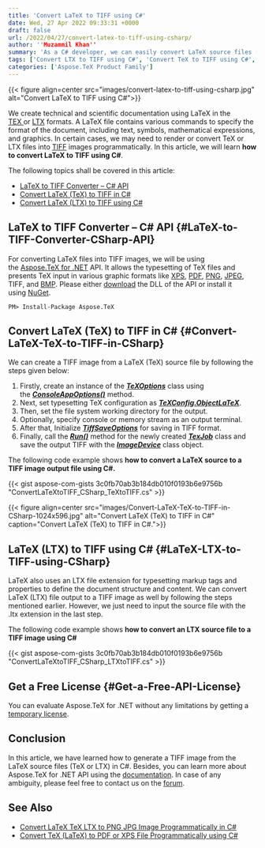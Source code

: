 ```yaml
---
title: 'Convert LaTeX to TIFF using C#'
date: Wed, 27 Apr 2022 09:33:31 +0000
draft: false
url: /2022/04/27/convert-latex-to-tiff-using-csharp/
author: ''Muzammil Khan''
summary: 'As a C# developer, we can easily convert LaTeX source files (TeX or LTX) to TIFF images programmatically. In this article, you will learn **how to convert LaTeX to TIFF using C#**.'
tags: ['Convert LTX to TIFF using C#', 'Convert TeX to TIFF using C#', 'LTX to TIFF C#', 'LaTeX to TIFF', 'LaTeX to TIFF C#', 'TeX to TIFF C#']
categories: ['Aspose.TeX Product Family']
---
```




{{< figure align=center src="images/convert-latex-to-tiff-using-csharp.jpg" alt="Convert LaTeX to TIFF using C#">}}


We create technical and scientific documentation using LaTeX in the [TEX ][1]or [LTX][2] formats. A LaTeX file contains various commands to specify the format of the document, including text, symbols, mathematical expressions, and graphics. In certain cases, we may need to render or convert TeX or LTX files into [TIFF][3] images programmatically. In this article, we will learn **how to convert LaTeX to TIFF using C#**.

The following topics shall be covered in this article:

*   [LaTeX to TIFF Converter – C# API][4]
*   [Convert LaTeX (TeX) to TIFF in C#][5]
*   [Convert LaTeX (LTX) to TIFF using C#][6]

## LaTeX to TIFF Converter – C# API {#LaTeX-to-TIFF-Converter-CSharp-API}

For converting LaTeX files into TIFF images, we will be using the [Aspose.TeX for .NET][7] API. It allows the typesetting of TeX files and presents TeX input in various graphic formats like [XPS][8], [PDF][9], [PNG][10], [JPEG][11], TIFF, and [BMP][12]. Please either [download][13] the DLL of the API or install it using [NuGet][14]. 

```
PM> Install-Package Aspose.TeX
```

## Convert LaTeX (TeX) to TIFF in C# {#Convert-LaTeX-TeX-to-TIFF-in-CSharp}

We can create a TIFF image from a LaTeX (TeX) source file by following the steps given below:

1.  Firstly, create an instance of the [_**TeXOptions**_][15] class using the **_[ConsoleAppOptions()][16]_** method.
2.  Next, set typesetting TeX configuration as **_[TeXConfig.ObjectLaTeX][17]_**.
3.  Then, set the file system working directory for the output.
4.  Optionally, specify console or memory stream as an output terminal.
5.  After that, Initialize **_[TiffSaveOptions][18]_** for saving in TIFF format.
6.  Finally, call the **_[Run()][19]_** method for the newly created **_[TexJob][20]_** class and save the output TIFF with the **_[ImageDevice][21]_** class object.

The following code example shows **how to convert a LaTeX source to a TIFF image output file using C#.**

{{< gist aspose-com-gists 3c0fb70ab3b184db010f0193b6e9756b "ConvertLaTeXtoTIFF_CSharp_TeXtoTIFF.cs" >}}



{{< figure align=center src="images/Convert-LaTeX-TeX-to-TIFF-in-CSharp-1024x596.jpg" alt="Convert LaTeX (TeX) to TIFF in C#" caption="Convert LaTeX (TeX) to TIFF in C#.">}}


## LaTeX (LTX) to TIFF using C# {#LaTeX-LTX-to-TIFF-using-CSharp}

LaTeX also uses an LTX file extension for typesetting markup tags and properties to define the document structure and content. We can convert LaTeX (LTX) file output to a TIFF image as well by following the steps mentioned earlier. However, we just need to input the source file with the .ltx extension in the last step.

The following code example shows ****how to convert an LTX source file to a TIFF image using C#****

{{< gist aspose-com-gists 3c0fb70ab3b184db010f0193b6e9756b "ConvertLaTeXtoTIFF_CSharp_LTXtoTIFF.cs" >}}

## Get a Free License {#Get-a-Free-API-License}

You can evaluate Aspose.TeX for .NET without any limitations by getting a [temporary license][22].

## Conclusion

In this article, we have learned how to generate a TIFF image from the LaTeX source files (TeX or LTX) in C#. Besides, you can learn more about Aspose.TeX for .NET API using the [documentation][23]. In case of any ambiguity, please feel free to contact us on the [forum][24].

## See Also

*   [Convert LaTeX TeX LTX to PNG JPG Image Programmatically in C#][25]
*   [Convert TeX (LaTeX) to PDF or XPS File Programmatically using C#][26]




[1]: https://docs.fileformat.com/page-description-language/tex/
[2]: https://docs.fileformat.com/word-processing/ltx/
[3]: https://docs.fileformat.com/image/tiff/
[4]: #LaTeX-to-TIFF-Converter-CSharp-API
[5]: #Convert-LaTeX-TeX-to-TIFF-in-CSharp
[6]: #LaTeX-LTX-to-TIFF-using-CSharp
[7]: https://products.aspose.com/tex/net
[8]: https://docs.fileformat.com/page-description-language/xps/
[9]: https://docs.fileformat.com/pdf/
[10]: https://docs.fileformat.com/image/png/
[11]: https://docs.fileformat.com/image/jpeg/
[12]: https://docs.fileformat.com/image/bmp/
[13]: https://downloads.aspose.com/tex/net
[14]: https://www.nuget.org/packages/aspose.tex
[15]: https://apireference.aspose.com/tex/net/aspose.tex/TeXOptions
[16]: https://apireference.aspose.com/tex/net/aspose.tex/texoptions/methods/consoleappoptions
[17]: https://apireference.aspose.com/tex/net/aspose.tex/texconfig/properties/objectlatex
[18]: https://apireference.aspose.com/tex/net/aspose.tex.presentation.image/tiffsaveoptions
[19]: https://apireference.aspose.com/tex/net/aspose.tex/texjob/methods/run
[20]: https://apireference.aspose.com/tex/net/aspose.tex/TeXJob
[21]: https://apireference.aspose.com/tex/net/aspose.tex.presentation.image/imagedevice
[22]: https://purchase.aspose.com/temporary-license
[23]: https://docs.aspose.com/tex/net/
[24]: https://forum.aspose.com/c/tex/47
[25]: https://blog.aspose.com/2021/12/28/convert-latex-to-png-jpg-csharp/
[26]: https://blog.aspose.com/2021/04/13/convert-tex-latex-to-pdf-xps-csharp/




